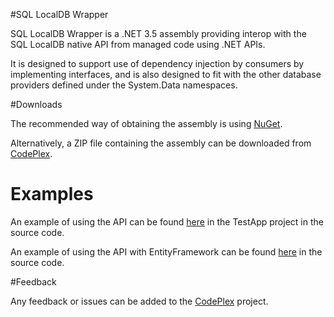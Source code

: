 #SQL LocalDB Wrapper

SQL LocalDB Wrapper is a .NET 3.5 assembly providing interop with the SQL LocalDB native API from managed code using .NET APIs.

It is designed to support use of dependency injection by consumers by implementing interfaces, and is also designed to fit with the other database providers defined under the System.Data namespaces.

#Downloads

The recommended way of obtaining the assembly is using [NuGet](https://www.nuget.org/packages/System.Data.SqlLocalDb).

Alternatively, a ZIP file containing the assembly can be downloaded from [CodePlex](https://sqllocaldb.codeplex.com/releases).

# Examples

An example of using the API can be found [here](https://sqllocaldb.codeplex.com/SourceControl/latest#src/TestApp/Program.cs) in the TestApp project in the source code.

An example of using the API with EntityFramework can be found [here](http://sqllocaldb.codeplex.com/SourceControl/latest#src/SqlLocalDb.EFSample/Program.cs) in the source code.

#Feedback

Any feedback or issues can be added to the [CodePlex](https://sqllocaldb.codeplex.com/) project.